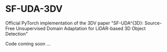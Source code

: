 # SF-UDA-3DV
Official PyTorch implementation of the 3DV paper "SF-UDA^{3D}: Source-Free Unsupervised Domain Adaptation for LiDAR-based 3D Object Detection"

Code coming soon ...
